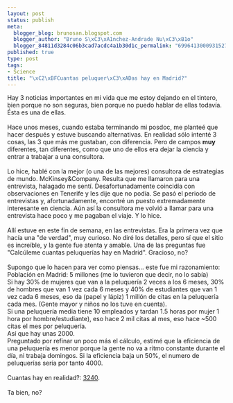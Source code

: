 ```yaml
--- 
layout: post
status: publish
meta: 
  blogger_blog: brunosan.blogspot.com
  blogger_author: "Bruno S\xC3\xA1nchez-Andrade Nu\xC3\xB1o"
  blogger_84811d3284c06b3cad7acdc4a1b30d1c_permalink: "6996413000931527299"
published: true
type: post
tags: 
- Science
title: "\xC2\xBFCuantas peluquer\xC3\xADas hay en Madrid?"
---
```

Hay 3 noticias importantes en mi vida que me estoy dejando en el tintero, bien porque no son seguras, bien porque no puedo hablar de ellas todavía. Ésta es una de ellas.<br /><br />Hace unos meses, cuando estaba terminando mi posdoc, me planteé que hacer después y estuve buscando alternativas. En realidad sólo intenté 3 cosas, las 3 que más me gustaban, con diferencia. Pero de campos <span style="font-weight:bold;">muy</span> diferentes, tan diferentes, como que uno de ellos era dejar la ciencia y entrar a trabajar a una consultora.<br /><br />Lo hice, hablé con la mejor (o una de las mejores) consultora de estrategias de mundo. McKinsey&amp;Company. Resulta que me llamaron para una entrevista, halagado me sentí. Desafortunadamente coincidía con observaciones en Tenerife y les dije que no podía. Se pasó el periodo de entrevistas y, afortunadamente, encontré un puesto extremadamente interesante en ciencia. Aún así la consultora me volvió a llamar para una entrevista hace poco y me pagaban el viaje. Y lo hice.<br /><br />Allí estuve en este fin de semana, en las entrevistas. Era la primera vez que hacía una "de verdad", muy curioso. No diré los detalles, pero sí que el sitio es increíble, y la gente fue atenta y amable.  Una de las preguntas fue "Calcúleme cuantas peluquerías hay en Madrid". Gracioso, no?<br /><br />Supongo que lo hacen para ver como piensas... este fue mi razonamiento:<br />Población en Madrid: 5 millones (me lo tuvieron que decir, no lo sabía)<br />Si hay 30% de mujeres que van a la peluquería 2 veces a los 6 meses, 30% de hombres que van 1 vez cada 6 meses y 40% de estudiantes que van 1 vez cada 6 meses, eso da (papel y lápiz) 1 millón de citas en la peluquería cada mes. (Gente mayor y niños no los tuve en cuenta).<br />Si una peluquería media tiene 10 empleados y tardan 1.5 horas por mujer 1 hora por hombre/estudiante), eso hace 2 mil citas al mes, eso hace ~500 citas el mes por peluquería.<br />Así que hay unas 2000.<br />Preguntado por refinar un poco más el cálculo, estimé que la eficiencia de una peluquería es menor porque la gente no va a ritmo constante durante el día, ni trabaja domingos. Si la eficiencia baja un 50%, el numero de peluquerías sería por tanto 4000.<br /><br />Cuantas hay en realidad?: <a href="http://www.paginasamarillas.es/resultados.asp?activ=peluqueria&amp;loca=Madrid&amp;pgpv=1&amp;mode=simple&amp;site=paol&amp;prov=MADRID">3240</a>.<br /><br />Ta bien, no?
